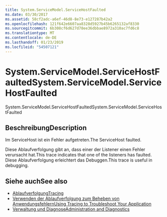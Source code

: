```yaml
---
title: System.ServiceModel.ServiceHostFaulted
ms.date: 03/30/2017
ms.assetid: 58cf2adc-a6ef-46d8-8e73-e127287b42a2
ms.openlocfilehash: 121f642e6607aa8328d5927b45b6265132af8330
ms.sourcegitcommit: 6b308cf6d627d78ee36dbbae8972a310ac7fd6c8
ms.translationtype: MT
ms.contentlocale: de-DE
ms.lasthandoff: 01/23/2019
ms.locfileid: "54507121"
---
```

# <a name="systemservicemodelservicehostfaulted"></a><span data-ttu-id="05f5d-102">System.ServiceModel.ServiceHostFaulted</span><span class="sxs-lookup"><span data-stu-id="05f5d-102">System.ServiceModel.ServiceHostFaulted</span></span>
<span data-ttu-id="05f5d-103">System.ServiceModel.ServiceHostFaulted</span><span class="sxs-lookup"><span data-stu-id="05f5d-103">System.ServiceModel.ServiceHostFaulted</span></span>  
  
## <a name="description"></a><span data-ttu-id="05f5d-104">Beschreibung</span><span class="sxs-lookup"><span data-stu-id="05f5d-104">Description</span></span>  
 <span data-ttu-id="05f5d-105">Im ServiceHost ist ein Fehler aufgetreten.</span><span class="sxs-lookup"><span data-stu-id="05f5d-105">The ServiceHost faulted.</span></span>  
  
 <span data-ttu-id="05f5d-106">Diese Ablaufverfolgung gibt an, dass einer der Listener einen Fehler verursacht hat.</span><span class="sxs-lookup"><span data-stu-id="05f5d-106">This trace indicates that one of the listeners has faulted.</span></span> <span data-ttu-id="05f5d-107">Diese Ablaufverfolgung erleichtert das Debuggen.</span><span class="sxs-lookup"><span data-stu-id="05f5d-107">This trace is useful in debugging.</span></span>  
  
## <a name="see-also"></a><span data-ttu-id="05f5d-108">Siehe auch</span><span class="sxs-lookup"><span data-stu-id="05f5d-108">See also</span></span>
- [<span data-ttu-id="05f5d-109">Ablaufverfolgung</span><span class="sxs-lookup"><span data-stu-id="05f5d-109">Tracing</span></span>](../../../../../docs/framework/wcf/diagnostics/tracing/index.md)
- [<span data-ttu-id="05f5d-110">Verwenden der Ablaufverfolgung zum Beheben von Anwendungsfehlern</span><span class="sxs-lookup"><span data-stu-id="05f5d-110">Using Tracing to Troubleshoot Your Application</span></span>](../../../../../docs/framework/wcf/diagnostics/tracing/using-tracing-to-troubleshoot-your-application.md)
- [<span data-ttu-id="05f5d-111">Verwaltung und Diagnose</span><span class="sxs-lookup"><span data-stu-id="05f5d-111">Administration and Diagnostics</span></span>](../../../../../docs/framework/wcf/diagnostics/index.md)
